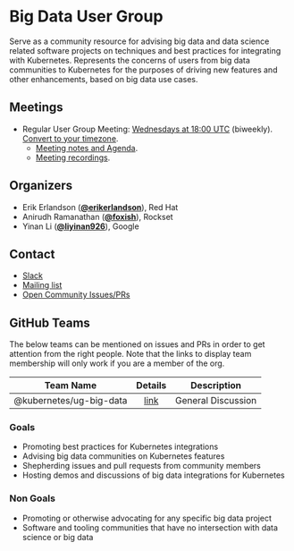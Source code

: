 <!---
This is an autogenerated file!

Please do not edit this file directly, but instead make changes to the
sigs.yaml file in the project root.

To understand how this file is generated, see https://git.k8s.io/community/generator/README.md
--->
# Big Data User Group

Serve as a community resource for advising big data and data science related software projects on techniques and best practices for integrating with Kubernetes. Represents the concerns of users from big data communities to Kubernetes for the purposes of driving new features and other enhancements, based on big data use cases.

## Meetings
* Regular User Group Meeting: [Wednesdays at 18:00 UTC](https://docs.google.com/document/d/1FQx0BPlkkl1Bn0c9ocVBxYIKojpmrS1CFP5h0DI68AE/edit) (biweekly). [Convert to your timezone](http://www.thetimezoneconverter.com/?t=18:00&tz=UTC).
  * [Meeting notes and Agenda](https://docs.google.com/document/d/1pnF38NF6N5eM8DlK088XUW85Vms4V2uTsGZvSp8MNIA/edit).
  * [Meeting recordings](https://docs.google.com/document/d/1pnF38NF6N5eM8DlK088XUW85Vms4V2uTsGZvSp8MNIA/edit).

## Organizers

* Erik Erlandson (**[@erikerlandson](https://github.com/erikerlandson)**), Red Hat
* Anirudh Ramanathan (**[@foxish](https://github.com/foxish)**), Rockset
* Yinan Li (**[@liyinan926](https://github.com/liyinan926)**), Google

## Contact
* [Slack](https://kubernetes.slack.com/messages/big-data-user-group)
* [Mailing list](https://groups.google.com/forum/#!forum/kubernetes-big-data-user-group)
* [Open Community Issues/PRs](https://github.com/kubernetes/community/labels/ug%2Fbig-data)


## GitHub Teams

The below teams can be mentioned on issues and PRs in order to get attention from the right people.
Note that the links to display team membership will only work if you are a member of the org.

| Team Name | Details | Description |
| --------- |:-------:| ----------- |
| @kubernetes/ug-big-data | [link](https://github.com/orgs/kubernetes/teams/ug-big-data) | General Discussion |

<!-- BEGIN CUSTOM CONTENT -->

### Goals

- Promoting best practices for Kubernetes integrations
- Advising big data communities on Kubernetes features
- Shepherding issues and pull requests from community members
- Hosting demos and discussions of big data integrations for Kubernetes

### Non Goals

- Promoting or otherwise advocating for any specific big data project
- Software and tooling communities that have no intersection with data science or big data

<!-- END CUSTOM CONTENT -->
